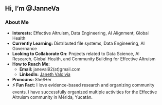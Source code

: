 ## Hi, I’m @JanneVa

### About Me
- **Interests:** Effective Altruism, Data Engineering, AI Alignment, Global Health
- **Currently Learning:** Distributed file systems, Data Engineering, AI Governance
- **Looking to Collaborate On:** Projects related to Data Science, AI Research, Global Health, and Community Building for Effective Altruism
- **How to Reach Me:** 
  - **Email:** janeval92(at)gmail.com
  - **LinkedIn:** [Janeth Valdivia](https://www.linkedin.com/in/janeth-valdivia-b90087111)
- **Pronouns:** She/Her
- **⚡ Fun Fact:** I love evidence-based research and organizing community events. I have successfully organized multiple activities for the Effective Altruism community in Mérida, Yucatán.


<!---
JanneVa/JanneVa is a ✨ special ✨ repository because its `README.md` (this file) appears on your GitHub profile.
You can click the Preview link to take a look at your changes.
--->
